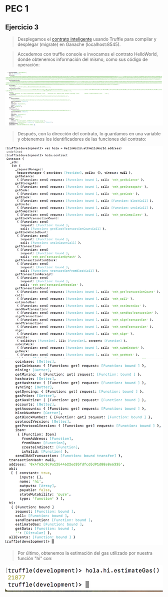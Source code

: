 # PEC 1

## Ejercicio 3

> Desplegamos el [contrato inteligente](https://github.com/rpmaya/uah-ethereum/blob/master/Pec1/Ejercicio3/contracts/HelloWorld.sol) usando Truffle para compilar y desplegar (migrate) en Ganache (localhost:8545).

> Accedemos con truffle console e invocamos el contrato HelloWorld, donde obtenemos información del mismo, como sus código de operación:

![Img131](./img/operationCodes.png)

> Después, con la dirección del contrato, lo guardamos en una variable y obtenemos los identificadores de las funciones del contrato:

![Img132](./img/functions1.png)
![Img133](./img/functions2.png)

> Por último, obtenemos la estimación del gas utilizado por nuestra función "hi" con:

![Img134](./img/estimateGas.png)




